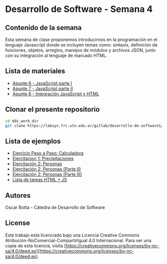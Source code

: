 # Desarrollo de Software - Semana 4

## Contenido de la semana

Esta semana de clase proponemos introducirnos en la programación en el lenguaje Javascript donde se incluyen temas como: sintaxis, definición de funciones, objetos, arreglos, manejos de módulos y archivos JSON,  junto con su integración al lenguaje de marcado HTML.

## Lista de materiales

- [Apunte 6 - JavaScript parte I](./apunte-06/Apunte06.md)
- [Apunte 7 - JavaScript parte II](./apunte-07/Apunte07.md)
- [Apunte 8 - Integración JavaScript y HTML](./apunte-08/Apunte08.md)

## Clonar el presente repositorio

``` bash
cd dds_work_dir
git clone https://labsys.frc.utn.edu.ar/gitlab/desarrollo-de-software1/materiales/semana-04.git
```

## Lista de ejemplos

- [Ejercicio Paso a Paso: Calculadora](/apunte-06/pap/pap_calculadora.md)
- [Ejercitacion 1: Precipitaciones](/apunte-07/js/practica31.js)
- [Ejercitación 2: Personas](/apute-07/js/objetos-literales.js)
- [Ejercitación 2: Personas (Parte II)](/apunte-07/js/objetos-es6.js)
- [Ejercitación 2: Personas (Parte III)](/apunte-07/js/objetos-prototype.js)
- [Lista de tareas HTML + JS](/apunte-08/js/lista_tareas/)

## Autores

Oscar Botta - Cátedra de Desarrollo de Software

## License

Este trabajo está licenciado bajo una Licencia Creative Commons Atribución-NoComercial-CompartirIgual 4.0 Internacional. Para ver una copia de esta licencia, visita [https://creativecommons.org/licenses/by-nc-sa/4.0/deed.es](!https://creativecommons.org/licenses/by-nc-sa/4.0/deed.es).
